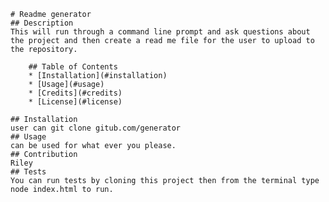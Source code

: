
    # Readme generator
    ## Description
    This will run through a command line prompt and ask questions about the project and then create a read me file for the user to upload to the repository.
    
        ## Table of Contents
        * [Installation](#installation)
        * [Usage](#usage)
        * [Credits](#credits)
        * [License](#license)
    
    ## Installation
    user can git clone gitub.com/generator
    ## Usage
    can be used for what ever you please.
    ## Contribution
    Riley
    ## Tests
    You can run tests by cloning this project then from the terminal type node index.html to run.
    